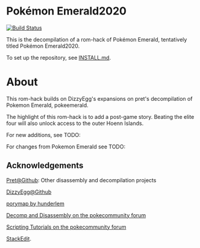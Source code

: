 ﻿# Pokémon Emerald2020

[![Build Status][travis-badge]][travis]

[travis]: https://travis-ci.org/jinamagua/pokeemerald
[travis-badge]: https://travis-ci.org/jinamagua/pokeemerald.svg?branch=master

This is the decompilation of a rom-hack of Pokémon Emerald, tentatively titled Pokémon Emerald2020.
 
<!-- It builds the following ROM: -->

<!-- * [**pokeemerald.gba**](https://datomatic.no-intro.org/index.php?page=show_record&s=23&n=1961) `sha1: f3ae088181bf583e55daf962a92bb46f4f1d07b7` -->

To set up the repository, see [INSTALL.md](INSTALL.md).


# About

This rom-hack builds on DizzyEgg's expansions on pret's decompilation of Pokemon Emerald, pokeemerald.


The highlight of this rom-hack is to add a post-game story. Beating the elite four will also unlock access to the outer Hoenn Islands.

For new additions, see TODO:

For changes from Pokemon Emerald see TODO:

## Acknowledgements


[Pret@Github](https://github.com/pret/): Other disassembly and decompilation projects

[DizzyEgg@Github](https://github.com/DizzyEggg)

[porymap by hunderlem](https://github.com/huderlem/porymap/)

[Decomp and Disassembly on the pokecommunity forum](https://www.pokecommunity.com/forumdisplay.php?f=436)

[Scripting Tutorials on the pokecommunity forum](https://www.pokecommunity.com/showthread.php?t=416800)

[StackEdit](https://stackedit.io/).

